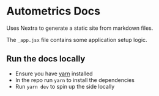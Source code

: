 # Autometrics Docs

Uses Nextra to generate a static site from markdown files.

The `_app.jsx` file contains some application setup logic.

## Run the docs locally
- Ensure you have [yarn](https://yarnpkg.com/) installed
- In the repo run `yarn` to install the dependencies
- Run `yarn dev` to spin up the side locally
